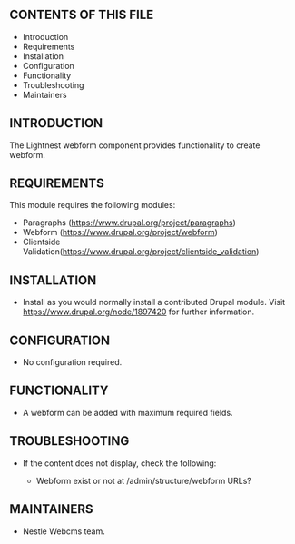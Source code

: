 CONTENTS OF THIS FILE
---------------------

 * Introduction
 * Requirements
 * Installation
 * Configuration
 * Functionality
 * Troubleshooting
 * Maintainers

INTRODUCTION
------------

The Lightnest webform component provides functionality to create webform.


REQUIREMENTS
------------

This module requires the following modules:

* Paragraphs (https://www.drupal.org/project/paragraphs)
* Webform (https://www.drupal.org/project/webform)
* Clientside Validation(https://www.drupal.org/project/clientside_validation)

INSTALLATION
------------

* Install as you would normally install a contributed Drupal module. Visit
   https://www.drupal.org/node/1897420 for further information.


CONFIGURATION
-------------

* No configuration required.

FUNCTIONALITY
-------------

* A webform can be added with maximum required fields.


TROUBLESHOOTING
---------------

 * If the content does not display, check the following:

   - Webform exist or not at /admin/structure/webform URLs?

MAINTAINERS
-----------

* Nestle Webcms team.